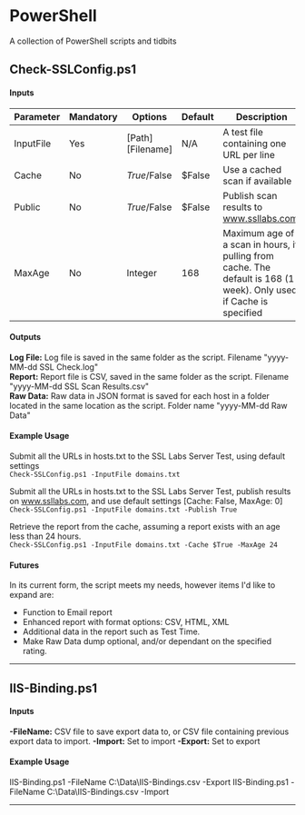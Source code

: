 # PowerShell
A collection of PowerShell scripts and tidbits


## Check-SSLConfig.ps1

#### Inputs

|Parameter|Mandatory|Options|Default|Description|
|---|---|---|---|---|
|InputFile|Yes|[Path][Filename]|N/A|A test file containing one URL per line|
|Cache|No|$True/$False|$False|Use a cached scan if available|
|Public|No|$True/$False|$False|Publish scan results to www.ssllabs.com.|
|MaxAge|No|Integer|168|Maximum age of a scan in hours, if pulling from cache. The default is 168 (1 week). Only used if Cache is specified|


#### Outputs

**Log File:** Log file is saved in the same folder as the script. Filename "yyyy-MM-dd SSL Check.log"  
**Report:** Report file is CSV, saved in the same folder as the script. Filename "yyyy-MM-dd SSL Scan Results.csv"  
**Raw Data:** Raw data in JSON format is saved for each host in a folder located in the same location as the script. Folder name "yyyy-MM-dd Raw Data"

#### Example Usage

Submit all the URLs in hosts.txt to the SSL Labs Server Test, using default settings  
`Check-SSLConfig.ps1 -InputFile domains.txt`

Submit all the URLs in hosts.txt to the SSL Labs Server Test, publish results on www.ssllabs.com, and use default settings [Cache: False, MaxAge: 0]  
`Check-SSLConfig.ps1 -InputFile domains.txt -Publish True`

Retrieve the report from the cache, assuming a report exists with an age less than 24 hours.  
`Check-SSLConfig.ps1 -InputFile domains.txt -Cache $True -MaxAge 24`

#### Futures

In its current form, the script meets my needs, however items I'd like to expand are:

- Function to Email report
- Enhanced report with format options: CSV, HTML, XML
- Additional data in the report such as Test Time.
- Make Raw Data dump optional, and/or dependant on the specified rating.
----

## IIS-Binding.ps1

#### Inputs

**-FileName:** CSV file to save export data to, or CSV file containing previous export data to import.
**-Import:** Set to import
**-Export:** Set to export

#### Example Usage

IIS-Binding.ps1 -FileName C:\Data\IIS-Bindings.csv -Export
IIS-Binding.ps1 -FileName C:\Data\IIS-Bindings.csv -Import

----
